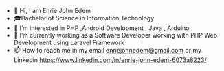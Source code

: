 - 👋 Hi, I am Enrie John Edem
- 🎓Bachelor of Science in Information Technology
- 👀 I’m interested in PHP ,Android Development , Java , Arduino
- 👔 I’m currently working as a Software Developer working with PHP Web Development using Laravel Framework
- 📫 How to reach me in my email enriejohnedem@gmail.com or my Linkedin https://www.linkedin.com/in/enrie-john-edem-6073a8223/

<!---
EnrieJohn31/EnrieJohn31 is a ✨ special ✨ repository because its `README.md` (this file) appears on your GitHub profile.
You can click the Preview link to take a look at your changes.
--->
